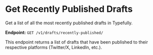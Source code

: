 # Get Recently Published Drafts

Get a list of all the most recently published drafts in Typefully.

**Endpoint:** `GET /v1/drafts/recently-published/`

This endpoint returns a list of drafts that have been published to their respective platforms (Twitter/X, LinkedIn, etc.). 